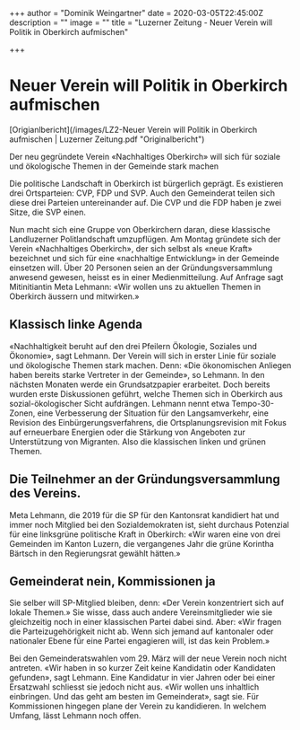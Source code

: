 +++
author = "Dominik Weingartner"
date = 2020-03-05T22:45:00Z
description = ""
image = ""
title = "Luzerner Zeitung - Neuer Verein will Politik in Oberkirch aufmischen"

+++
# Neuer Verein will Politik in Oberkirch aufmischen

[Origianlbericht](/images/LZ2-Neuer Verein will Politik in Oberkirch aufmischen | Luzerner Zeitung.pdf "Originalbericht")

Der neu gegründete Verein «Nachhaltiges Oberkirch» will sich für soziale und ökologische Themen in der Gemeinde stark machen

Die politische Landschaft in Oberkirch ist bürgerlich geprägt. Es existieren drei Ortsparteien: CVP, FDP und SVP. Auch den Gemeinderat teilen sich diese drei Parteien untereinander auf. Die CVP und die FDP haben je zwei Sitze, die SVP einen.

Nun macht sich eine Gruppe von Oberkirchern daran, diese klassische Landluzerner Politlandschaft umzupflügen. Am Montag gründete sich der Verein «Nachhaltiges Oberkirch», der sich selbst als «neue Kraft» bezeichnet und sich für eine «nachhaltige Entwicklung» in der Gemeinde einsetzen will. Über 20 Personen seien an der Gründungsversammlung anwesend gewesen, heisst es in einer Medienmitteilung. Auf Anfrage sagt Mitinitiantin Meta Lehmann: «Wir wollen uns zu aktuellen Themen in Oberkirch äussern und mitwirken.»

## Klassisch linke Agenda

«Nachhaltigkeit beruht auf den drei Pfeilern Ökologie, Soziales und Ökonomie», sagt Lehmann. Der Verein will sich in erster Linie für soziale und ökologische Themen stark machen. Denn: «Die ökonomischen Anliegen haben bereits starke Vertreter in der Gemeinde», so Lehmann. In den nächsten Monaten werde ein Grundsatzpapier erarbeitet. Doch bereits wurden erste Diskussionen geführt, welche Themen sich in Oberkirch aus sozial-ökologischer Sicht aufdrängen. Lehmann nennt etwa Tempo-30-Zonen, eine Verbesserung der Situation für den Langsamverkehr, eine Revision des Einbürgerungsverfahrens, die Ortsplanungsrevision mit Fokus auf erneuerbare Energien oder die Stärkung von Angeboten zur Unterstützung von Migranten. Also die klassischen linken und grünen Themen.

## Die Teilnehmer an der Gründungsversammlung des Vereins.

Meta Lehmann, die 2019 für die SP für den Kantonsrat kandidiert hat und immer noch Mitglied bei den Sozialdemokraten ist, sieht durchaus Potenzial für eine linksgrüne politische Kraft in Oberkirch: «Wir waren eine von drei Gemeinden im Kanton Luzern, die vergangenes Jahr die grüne Korintha Bärtsch in den Regierungsrat gewählt hätten.»

## Gemeinderat nein, Kommissionen ja

Sie selber will SP-Mitglied bleiben, denn: «Der Verein konzentriert sich auf lokale Themen.» Sie wisse, dass auch andere Vereinsmitglieder wie sie gleichzeitig noch in einer klassischen Partei dabei sind. Aber: «Wir fragen die Parteizugehörigkeit nicht ab. Wenn sich jemand auf kantonaler oder nationaler Ebene für eine Partei engagieren will, ist das kein Problem.»

Bei den Gemeinderatswahlen vom 29. März will der neue Verein noch nicht antreten. «Wir haben in so kurzer Zeit keine Kandidatin oder Kandidaten gefunden», sagt Lehmann. Eine Kandidatur in vier Jahren oder bei einer Ersatzwahl schliesst sie jedoch nicht aus. «Wir wollen uns inhaltlich einbringen. Und das geht am besten im Gemeinderat», sagt sie. Für Kommissionen hingegen plane der Verein zu kandidieren. In welchem Umfang, lässt Lehmann noch offen.